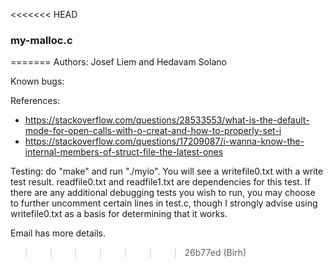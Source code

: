 <<<<<<< HEAD
### my-malloc.c
=======
Authors: Josef Liem and Hedavam Solano

Known bugs: 

References: 
- https://stackoverflow.com/questions/28533553/what-is-the-default-mode-for-open-calls-with-o-creat-and-how-to-properly-set-i
- https://stackoverflow.com/questions/17209087/i-wanna-know-the-internal-members-of-struct-file-the-latest-ones

Testing: do "make" and run "./myio". You will see a writefile0.txt with a write test result. readfile0.txt and readfile1.txt are dependencies for this test. If there are any additional debugging tests you wish to run, you may choose to further uncomment certain lines in test.c, though I strongly advise using writefile0.txt as a basis for determining that it works.  

Email has more details.
>>>>>>> 26b77ed (Birh)
